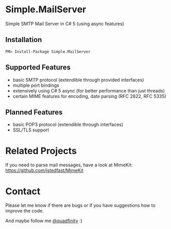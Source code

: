 # Simple.MailServer

Simple SMTP Mail Server in C# 5 (using async features)

## Installation

    PM> Install-Package Simple.MailServer

## Supported Features

- basic SMTP protocol (extendible through provided interfaces)
- multiple port bindings
- extensively using C# 5 async (for better performance than just threads)
- certain MIME features for encoding, date parsing (RFC 2822, RFC 5335)

## Planned Features

- basic POP3 protocol (extendible through interfaces)
- SSL/TLS support

# Related Projects

If you need to parse mail messages, have a look at MimeKit:  
https://github.com/jstedfast/MimeKit

# Contact

Please let me know if there are bugs or if you have suggestions how to improve the code.

And maybe follow me [@quadfinity](https://twitter.com/quadfinity) :)
